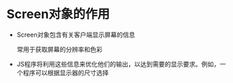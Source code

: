 # Screen对象的作用

 - Screen对象包含有关客户端显示屏幕的信息

   常用于获取屏幕的分辨率和色彩

 - JS程序将利用这些信息来优化他们的输出，以达到需要的显示要求。例如，一个程序可以根据显示器的尺寸选择